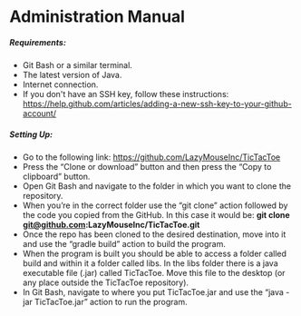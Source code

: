 # Administration Manual
##### Requirements:
  - Git Bash or a similar terminal.
  - The latest version of Java.
  - Internet connection.
  - If you don't have an SSH key, follow these instructions:
https://help.github.com/articles/adding-a-new-ssh-key-to-your-github-account/

##### Setting Up:

  - Go to the following link: https://github.com/LazyMouseInc/TicTacToe
  - Press the “Clone or download” button and then press the “Copy to clipboard” button.
  - Open Git Bash and navigate to the folder in which you want to clone the repository.
  - When you’re in the correct folder use the “git clone” action followed by the code you copied from the GitHub. In this case it would be:
**git clone git@github.com:LazyMouseInc/TicTacToe.git**
  - Once the repo has been cloned to the desired destination, move into it and use the “gradle build” action to build the program.
  - When the program is built you should be able to access a folder called build and within it a folder called libs. In the libs folder there is a java executable file (.jar) called TicTacToe. Move this file to the desktop (or any place outside the TicTacToe repository).
  - In Git Bash, navigate to where you put TicTacToe.jar and use the “java -jar TicTacToe.jar” action to run the program.


